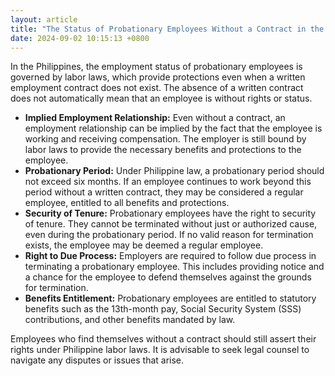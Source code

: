 ```yaml
---
layout: article
title: "The Status of Probationary Employees Without a Contract in the Philippines"
date: 2024-09-02 10:15:13 +0800
---
```


<p>In the Philippines, the employment status of probationary employees is governed by labor laws, which provide protections even when a written employment contract does not exist. The absence of a written contract does not automatically mean that an employee is without rights or status.</p><ul><li><strong>Implied Employment Relationship:</strong> Even without a contract, an employment relationship can be implied by the fact that the employee is working and receiving compensation. The employer is still bound by labor laws to provide the necessary benefits and protections to the employee.</li><li><strong>Probationary Period:</strong> Under Philippine law, a probationary period should not exceed six months. If an employee continues to work beyond this period without a written contract, they may be considered a regular employee, entitled to all benefits and protections.</li><li><strong>Security of Tenure:</strong> Probationary employees have the right to security of tenure. They cannot be terminated without just or authorized cause, even during the probationary period. If no valid reason for termination exists, the employee may be deemed a regular employee.</li><li><strong>Right to Due Process:</strong> Employers are required to follow due process in terminating a probationary employee. This includes providing notice and a chance for the employee to defend themselves against the grounds for termination.</li><li><strong>Benefits Entitlement:</strong> Probationary employees are entitled to statutory benefits such as the 13th-month pay, Social Security System (SSS) contributions, and other benefits mandated by law.</li></ul><p>Employees who find themselves without a contract should still assert their rights under Philippine labor laws. It is advisable to seek legal counsel to navigate any disputes or issues that arise.</p>